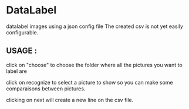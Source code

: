 # DataLabel
datalabel images using a json config file 
The created csv is not yet easily configurable.
## USAGE : 
click on "choose" to choose the folder where all the pictures you want to label are

click on recognize to select a picture to show so you can make some comparaisons between pictures.

clicking on next will create a new line on the csv file. 
